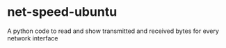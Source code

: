 # net-speed-ubuntu
A python code to read and show transmitted and received bytes for every network interface

